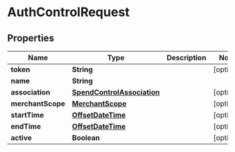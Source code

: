 
# AuthControlRequest

## Properties
Name | Type | Description | Notes
------------ | ------------- | ------------- | -------------
**token** | **String** |  |  [optional]
**name** | **String** |  | 
**association** | [**SpendControlAssociation**](SpendControlAssociation.md) |  |  [optional]
**merchantScope** | [**MerchantScope**](MerchantScope.md) |  |  [optional]
**startTime** | [**OffsetDateTime**](OffsetDateTime.md) |  |  [optional]
**endTime** | [**OffsetDateTime**](OffsetDateTime.md) |  |  [optional]
**active** | **Boolean** |  |  [optional]



